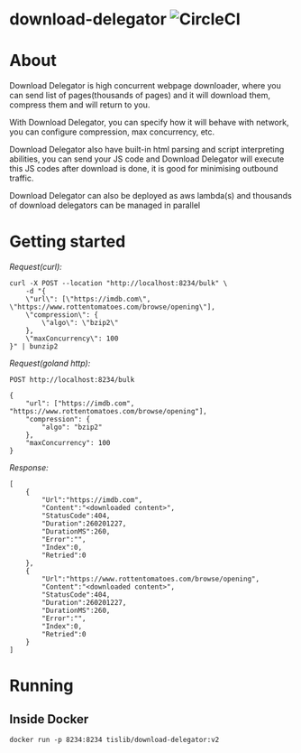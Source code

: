 download-delegator ![CircleCI](https://img.shields.io/circleci/build/github/tislib/download-delegator)
====

# About
Download Delegator is high concurrent webpage downloader, where you can send list of pages(thousands of pages) and it will download them, compress them and will return to you.

With Download Delegator, you can specify how it will behave with network, you can configure compression, max concurrency, etc.

Download Delegator also have built-in html parsing and script interpreting abilities, you can send your JS code and Download Delegator will execute this JS codes after download is done, it is good for minimising outbound traffic.

Download Delegator can also be deployed as aws lambda(s) and thousands of download delegators can be managed in parallel

# Getting started

*Request(curl):*
```
curl -X POST --location "http://localhost:8234/bulk" \
    -d "{
    \"url\": [\"https://imdb.com\", \"https://www.rottentomatoes.com/browse/opening\"],
    \"compression\": {
        \"algo\": \"bzip2\"
    },
    \"maxConcurrency\": 100
}" | bunzip2
```

*Request(goland http):*
```
POST http://localhost:8234/bulk

{
    "url": ["https://imdb.com", "https://www.rottentomatoes.com/browse/opening"],
    "compression": {
        "algo": "bzip2"
    },
    "maxConcurrency": 100
}
```

*Response:*
```
[
    {
        "Url":"https://imdb.com",
        "Content":"<downloaded content>",
        "StatusCode":404,
        "Duration":260201227,
        "DurationMS":260,
        "Error":"",
        "Index":0,
        "Retried":0
    },
    {
        "Url":"https://www.rottentomatoes.com/browse/opening",
        "Content":"<downloaded content>",
        "StatusCode":404,
        "Duration":260201227,
        "DurationMS":260,
        "Error":"",
        "Index":0,
        "Retried":0
    }
]
```

# Running

## Inside Docker

```
docker run -p 8234:8234 tislib/download-delegator:v2
```
